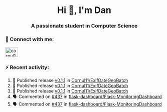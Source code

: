 <h1 align="center">Hi 👋, I'm Dan</h1>
<h3 align="center">A passionate student in Computer Science</h3>

### 🚀 Connect with me:</h3>
<p align="left">
<a href="https://linkedin.com/in/cornul11" target="blank"><img align="center" src="https://raw.githubusercontent.com/rahuldkjain/github-profile-readme-generator/master/src/images/icons/Social/linked-in-alt.svg" alt="cornul11" height="30" width="40" /></a>
</p>

### ⚡ Recent activity:
<!--START_SECTION:activity-->
1. 🚀 Published release [v0.1.1](https://github.com/Cornul11/ExifDateGeoBatch/releases/tag/v0.1.1) in [Cornul11/ExifDateGeoBatch](https://github.com/Cornul11/ExifDateGeoBatch)
2. 🚀 Published release [v0.1.1](https://github.com/Cornul11/ExifDateGeoBatch/releases/tag/v0.1.1) in [Cornul11/ExifDateGeoBatch](https://github.com/Cornul11/ExifDateGeoBatch)
3. 🚀 Published release [v0.1.1](https://github.com/Cornul11/ExifDateGeoBatch/releases/tag/v0.1.1) in [Cornul11/ExifDateGeoBatch](https://github.com/Cornul11/ExifDateGeoBatch)
4. 🗣 Commented on [#437](https://github.com/flask-dashboard/Flask-MonitoringDashboard/issues/437#issuecomment-1826925413) in [flask-dashboard/Flask-MonitoringDashboard](https://github.com/flask-dashboard/Flask-MonitoringDashboard)
5. 🗣 Commented on [#437](https://github.com/flask-dashboard/Flask-MonitoringDashboard/issues/437#issuecomment-1825897839) in [flask-dashboard/Flask-MonitoringDashboard](https://github.com/flask-dashboard/Flask-MonitoringDashboard)
<!--END_SECTION:activity-->
